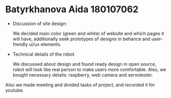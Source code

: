 # Batyrkhanova Aida 180107062
* Discussion of site design:

  We decided main color (green and white) of website and which pages it will have, additionally seek prototypes of designs in behance and user-frendly ui/ux elements.
  

* Technical details of the robot

  We discussed about design and found ready design in open source, robot will look like real person to make users more comfortable. Also, we bought necessary  details: raspberry,   web camera and servotester. 


Also we made meeting and divided tasks of project, and recorded it for youtube. 
